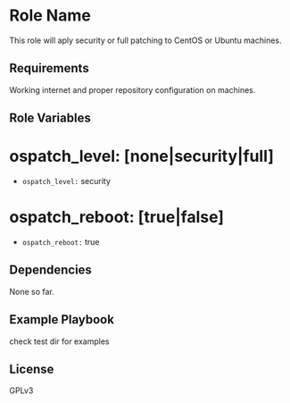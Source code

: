 Role Name
=========

This role will aply security or full patching to CentOS or Ubuntu machines.

Requirements
------------

Working internet and proper repository configuration on machines.

Role Variables
--------------
# ospatch_level: [none|security|full]
* `ospatch_level:` security

# ospatch_reboot: [true|false]
* `ospatch_reboot:` true


Dependencies
------------
None so far.

Example Playbook
----------------

check test dir for examples

License
-------

GPLv3

